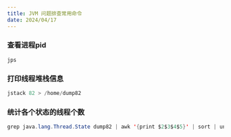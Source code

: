 ```yaml
---
title: JVM 问题排查常用命令
date: 2024/04/17
---
```


### 查看进程pid

```shell
jps
```

### 打印线程堆栈信息

```java
jstack 82 > /home/dump82
```

### 统计各个状态的线程个数

```java
grep java.lang.Thread.State dump82 | awk '{print $2$3$4$5}' | sort | uniq -c
```

